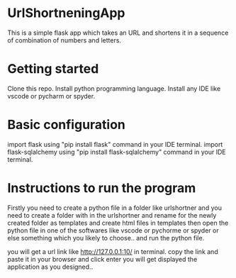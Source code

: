 # UrlShortneningApp
This is a simple flask app which takes an URL and shortens it in a sequence of combination of numbers and letters.

# Getting started
 Clone this repo.
 Install python programming language.
 Install any IDE like vscode or pycharm or spyder.

# Basic configuration
 import flask using "pip install flask" command in your IDE terminal.
 import flask-sqlalchemy using "pip install flask-sqlalchemy" command in your IDE terminal.

# Instructions to run the program
Firstly you need to create a python file in a folder like urlshortner and you need to create a folder with in the urlshortner  and rename for the newly created folder as templates and create html files in templates then open the python file in one of the softwares like vscode or pychorme or spyder or else something which you likely to choose..  and run the python file. 

you will get a url link like http://127.0.0.1:10/ in terminal. copy the link and paste it in your browser and click enter you will get displayed the  application as you designed..
